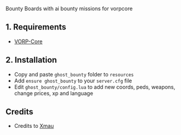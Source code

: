 Bounty Boards with ai bounty missions for vorpcore

## 1. Requirements

- [VORP-Core](https://github.com/VORPCORE/VORP-Core)

## 2. Installation

- Copy and paste ```ghost_bounty``` folder to ```resources```
- Add ```ensure ghost_bounty``` to your ```server.cfg``` file
- Edit ```ghost_bounty/config.lua``` to add new coords, peds, weapons, change prices, xp and language

## Credits
- Credits to [Xmau](https://github.com/Xmaught)
